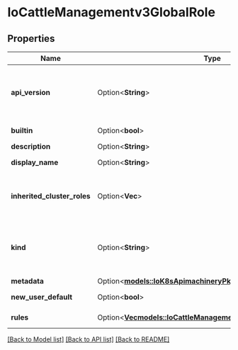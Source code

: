 # IoCattleManagementv3GlobalRole

## Properties

Name | Type | Description | Notes
------------ | ------------- | ------------- | -------------
**api_version** | Option<**String**> | APIVersion defines the versioned schema of this representation of an object. Servers should convert recognized schemas to the latest internal value, and may reject unrecognized values. More info: https://git.k8s.io/community/contributors/devel/sig-architecture/api-conventions.md#resources | [optional]
**builtin** | Option<**bool**> | Builtin specifies that this GlobalRole was created by Rancher if true. Immutable. | [optional]
**description** | Option<**String**> | Description holds text that describes the resource. | [optional]
**display_name** | Option<**String**> | DisplayName is the human-readable name displayed in the UI for this resource. | [optional]
**inherited_cluster_roles** | Option<**Vec<String>**> | InheritedClusterRoles are the names of RoleTemplates whose permissions are granted by this GlobalRole in every cluster besides the local cluster. To grant permissions in the local cluster, use the Rules field. | [optional]
**kind** | Option<**String**> | Kind is a string value representing the REST resource this object represents. Servers may infer this from the endpoint the client submits requests to. Cannot be updated. In CamelCase. More info: https://git.k8s.io/community/contributors/devel/sig-architecture/api-conventions.md#types-kinds | [optional]
**metadata** | Option<[**models::IoK8sApimachineryPkgApisMetaV1ObjectMeta**](ioK8sApimachineryPkgApisMetaV1ObjectMeta.md)> |  | [optional]
**new_user_default** | Option<**bool**> | NewUserDefault specifies that all new users created should be bound to this GlobalRole if true. | [optional]
**rules** | Option<[**Vec<models::IoCattleManagementv3GlobalRoleRulesInner>**](ioCattleManagementv3GlobalRole_rules_inner.md)> | Rules holds a list of PolicyRules that are applied to the local cluster only. | [optional]

[[Back to Model list]](../README.md#documentation-for-models) [[Back to API list]](../README.md#documentation-for-api-endpoints) [[Back to README]](../README.md)


